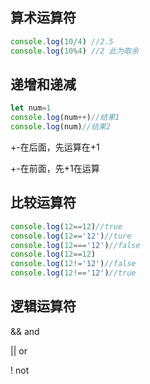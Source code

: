 ## 算术运算符

```js
console.log(10/4) //2.5
console.log(10%4) //2 此为取余
```

## 递增和递减

```js
let num=1
console.log(num++)//结果1
console.log(num)//结果2
```

+-在后面，先运算在+1

+-在前面，先+1在运算

## 比较运算符

```js
console.log(12==12)//true
console.log(12=='12')//ture
console.log(12==='12')//false
console.log(12==12)
console.log(12!='12')//false
console.log(12!=='12')//true
```

## 逻辑运算符

&& and

|| or

!  not